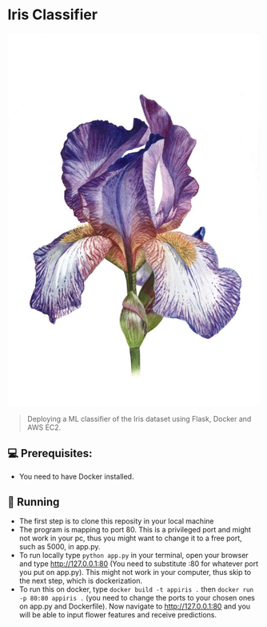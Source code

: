 # Iris Classifier




<img src="7156125-HSC00001-7.jpg" alt="exemplo imagem">

> Deploying a ML classifier of the Iris dataset using Flask, Docker and AWS EC2.



## 💻 Prerequisites:

* You need to have Docker installed.

## 🚀 Running

* The first step is to clone this reposity in your local machine
* The program is mapping to port 80. This is a privileged port and might not work in your pc, thus you might want to change it to a free port, such as 5000, in app.py.
* To run locally type `python app.py` in your terminal, open your browser and type http://127.0.0.1:80 (You need to substitute :80 for whatever port you put on app.py). This might not work in your computer, thus skip to the next step, which is dockerization.
* To run this on docker, type `docker build -t appiris .` then `docker run -p 80:80 appiris .` (you need to change the ports to your chosen ones on app.py and Dockerfile). Now navigate to http://127.0.0.1:80 and you will be able to input flower features and receive predictions.



